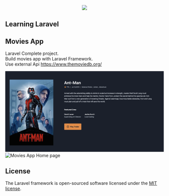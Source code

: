 <p align="center"><img src="https://res.cloudinary.com/dtfbvvkyp/image/upload/v1566331377/laravel-logolockup-cmyk-red.svg" width="400"></p>


## Learning Laravel
## Movies App
Laravel Complete project. <br>
Build movies app with Laravel Framework.<br>
Use external Api https://www.themoviedb.org/

![Movies App Show Page](./public/img/github-show-page.png)
![Movies App Home page](./public/img/github-movies-app.png)

## License

The Laravel framework is open-sourced software licensed under the [MIT license](https://opensource.org/licenses/MIT).
